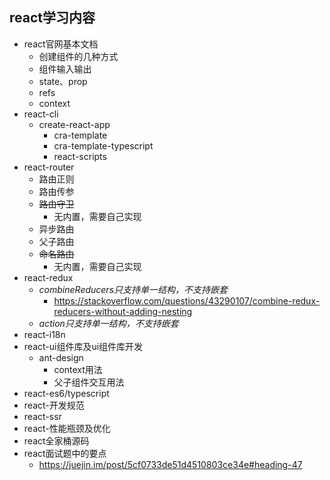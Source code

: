 ## react学习内容

* react官网基本文档
  * 创建组件的几种方式
  * 组件输入输出
  * state、prop
  * refs
  * context
* react-cli
  * create-react-app
    * cra-template
    * cra-template-typescript
    * react-scripts
* react-router
  * 路由正则
  * 路由传参
  * ~~路由守卫~~
    * 无内置，需要自己实现
  * 异步路由
  * 父子路由
  * ~~命名路由~~
    * 无内置，需要自己实现
* react-redux
  * *combineReducers只支持单一结构，不支持嵌套*
    * https://stackoverflow.com/questions/43290107/combine-redux-reducers-without-adding-nesting
  * *action只支持单一结构，不支持嵌套*
* react-i18n
* react-ui组件库及ui组件库开发
  * ant-design
    * context用法
    * 父子组件交互用法
* react-es6/typescript
* react-开发规范
* react-ssr
* react-性能瓶颈及优化
* react全家桶源码
* react面试题中的要点
  * https://juejin.im/post/5cf0733de51d4510803ce34e#heading-47
